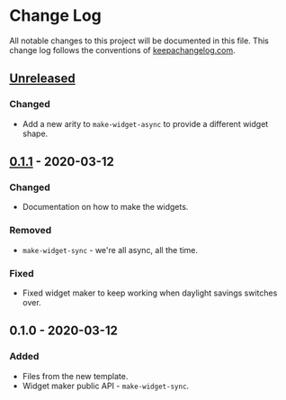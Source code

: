 # Change Log
All notable changes to this project will be documented in this file. This change log follows the conventions of [keepachangelog.com](http://keepachangelog.com/).

## [Unreleased]
### Changed
- Add a new arity to `make-widget-async` to provide a different widget shape.

## [0.1.1] - 2020-03-12
### Changed
- Documentation on how to make the widgets.

### Removed
- `make-widget-sync` - we're all async, all the time.

### Fixed
- Fixed widget maker to keep working when daylight savings switches over.

## 0.1.0 - 2020-03-12
### Added
- Files from the new template.
- Widget maker public API - `make-widget-sync`.

[Unreleased]: https://github.com/your-name/asic-generator/compare/0.1.1...HEAD
[0.1.1]: https://github.com/your-name/asic-generator/compare/0.1.0...0.1.1

